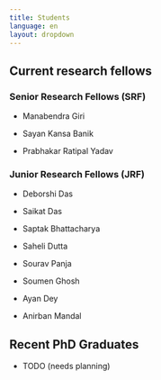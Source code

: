 ```yaml
---
title: Students
language: en
layout: dropdown
---
```


## Current research fellows



### Senior Research Fellows (SRF)

- Manabendra Giri

- Sayan Kansa Banik

- Prabhakar Ratipal Yadav

### Junior Research Fellows (JRF)

- Deborshi Das

- Saikat Das

- Saptak Bhattacharya

- Saheli Dutta

- Sourav Panja
  
- Soumen Ghosh

- Ayan Dey

- Anirban Mandal
  


## Recent PhD Graduates

- TODO (needs planning) 

